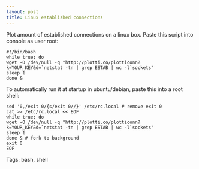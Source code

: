 ```yaml
---
layout: post
title: Linux established connections
---
```


Plot amount of established connections on a linux box. Paste this script into console as user root:

    #!/bin/bash
    while true; do
    wget -O /dev/null -q "http://plotti.co/plotticonn?k=YOUR_KEY&d=`netstat -tn | grep ESTAB | wc -l`sockets"
    sleep 1
    done &


To automatically run it at startup in ubuntu/debian, paste this into a root shell:

    
    sed '0,/exit 0/{s/exit 0//}' /etc/rc.local # remove exit 0
    cat >> /etc/rc.local << EOF
    while true; do
    wget -O /dev/null -q "http://plotti.co/plotticonn?k=YOUR_KEY&d=`netstat -tn | grep ESTAB | wc -l`sockets"
    sleep 1
    done & # fork to background
    exit 0
    EOF

Tags: bash, shell